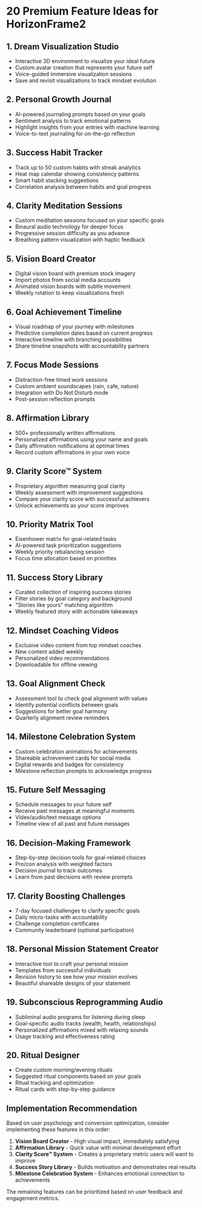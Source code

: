 # 20 Premium Feature Ideas for HorizonFrame2

## 1. **Dream Visualization Studio**
- Interactive 3D environment to visualize your ideal future
- Custom avatar creation that represents your future self
- Voice-guided immersive visualization sessions
- Save and revisit visualizations to track mindset evolution

## 2. **Personal Growth Journal**
- AI-powered journaling prompts based on your goals
- Sentiment analysis to track emotional patterns
- Highlight insights from your entries with machine learning
- Voice-to-text journaling for on-the-go reflection

## 3. **Success Habit Tracker**
- Track up to 50 custom habits with streak analytics
- Heat map calendar showing consistency patterns
- Smart habit stacking suggestions
- Correlation analysis between habits and goal progress

## 4. **Clarity Meditation Sessions**
- Custom meditation sessions focused on your specific goals
- Binaural audio technology for deeper focus
- Progressive session difficulty as you advance
- Breathing pattern visualization with haptic feedback

## 5. **Vision Board Creator**
- Digital vision board with premium stock imagery
- Import photos from social media accounts
- Animated vision boards with subtle movement
- Weekly rotation to keep visualizations fresh

## 6. **Goal Achievement Timeline**
- Visual roadmap of your journey with milestones
- Predictive completion dates based on current progress
- Interactive timeline with branching possibilities
- Share timeline snapshots with accountability partners

## 7. **Focus Mode Sessions**
- Distraction-free timed work sessions
- Custom ambient soundscapes (rain, cafe, nature)
- Integration with Do Not Disturb mode
- Post-session reflection prompts

## 8. **Affirmation Library**
- 500+ professionally written affirmations
- Personalized affirmations using your name and goals
- Daily affirmation notifications at optimal times
- Record custom affirmations in your own voice

## 9. **Clarity Score™ System**
- Proprietary algorithm measuring goal clarity
- Weekly assessment with improvement suggestions
- Compare your clarity score with successful achievers
- Unlock achievements as your score improves

## 10. **Priority Matrix Tool**
- Eisenhower matrix for goal-related tasks
- AI-powered task prioritization suggestions
- Weekly priority rebalancing session
- Focus time allocation based on priorities

## 11. **Success Story Library**
- Curated collection of inspiring success stories
- Filter stories by goal category and background
- "Stories like yours" matching algorithm
- Weekly featured story with actionable takeaways

## 12. **Mindset Coaching Videos**
- Exclusive video content from top mindset coaches
- New content added weekly
- Personalized video recommendations
- Downloadable for offline viewing

## 13. **Goal Alignment Check**
- Assessment tool to check goal alignment with values
- Identify potential conflicts between goals
- Suggestions for better goal harmony
- Quarterly alignment review reminders

## 14. **Milestone Celebration System**
- Custom celebration animations for achievements
- Shareable achievement cards for social media
- Digital rewards and badges for consistency
- Milestone reflection prompts to acknowledge progress

## 15. **Future Self Messaging**
- Schedule messages to your future self
- Receive past messages at meaningful moments
- Video/audio/text message options
- Timeline view of all past and future messages

## 16. **Decision-Making Framework**
- Step-by-step decision tools for goal-related choices
- Pro/con analysis with weighted factors
- Decision journal to track outcomes
- Learn from past decisions with review prompts

## 17. **Clarity Boosting Challenges**
- 7-day focused challenges to clarify specific goals
- Daily micro-tasks with accountability
- Challenge completion certificates
- Community leaderboard (optional participation)

## 18. **Personal Mission Statement Creator**
- Interactive tool to craft your personal mission
- Templates from successful individuals
- Revision history to see how your mission evolves
- Beautiful shareable designs of your statement

## 19. **Subconscious Reprogramming Audio**
- Subliminal audio programs for listening during sleep
- Goal-specific audio tracks (wealth, health, relationships)
- Personalized affirmations mixed with relaxing sounds
- Usage tracking and effectiveness rating

## 20. **Ritual Designer**
- Create custom morning/evening rituals
- Suggested ritual components based on your goals
- Ritual tracking and optimization
- Ritual cards with step-by-step guidance

## Implementation Recommendation

Based on user psychology and conversion optimization, consider implementing these features in this order:

1. **Vision Board Creator** - High visual impact, immediately satisfying
2. **Affirmation Library** - Quick value with minimal development effort
3. **Clarity Score™ System** - Creates a proprietary metric users will want to improve
4. **Success Story Library** - Builds motivation and demonstrates real results
5. **Milestone Celebration System** - Enhances emotional connection to achievements

The remaining features can be prioritized based on user feedback and engagement metrics.
